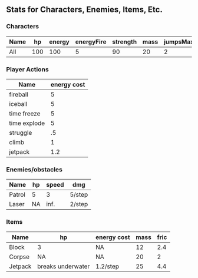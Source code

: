 ## Stats for Characters, Enemies, Items, Etc.

### Characters
| Name | hp | energy | energyFire | strength | mass | jumpsMax | jump_height | moveSpeed | fric |
| --- | --- | --- | --- | --- | --- | --- | --- | --- | --- |
| All | 100 | 100 | 5 | 90 | 20 | 2 | 8.5 | 4 | 2.4 |

### Player Actions
| Name | energy cost |
| --- | --- |
| fireball | 5 |
| iceball | 5 |
| time freeze | 5 |
| time explode | 5 |
| struggle | .5 |
| climb | 1 |
| jetpack | 1.2 |

### Enemies/obstacles
| Name | hp | speed | dmg |
| --- | --- | --- | --- |
| Patrol | 5 | 3 | 5/step |
| Laser | NA | inf. | 2/step |

### Items
| Name | hp | energy cost | mass | fric |
| --- | --- | --- | --- | --- |
| Block | 3 | NA | 12 | 2.4 |
| Corpse | NA | NA | 20 | 2 |
| Jetpack | breaks underwater | 1.2/step | 25 | 4.4 | 
